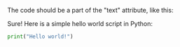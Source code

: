 The code should be a part of the "text" attribute, like this:


Sure! Here is a simple hello world script in Python:

```python
print("Hello world!")
```